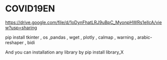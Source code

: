 # COVID19EN

https://drive.google.com/file/d/1oDynFhatLRJ9uBpC_MyonpHWRs1ellcA/view?usp=sharing

pip install tkinter , os ,pandas , wget , plotly , calmap , warning , arabic-reshaper , bidi 







And you can installation any library by pip install library_X
